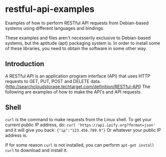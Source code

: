 # restful-api-examples
Examples of how to perform RESTful API requests from Debian-based systems using different languages and bindings.

These examples and files aren't necesserily exclusive to Debian-based systems, but the aptitude (apt) packaging system is. In order to install some of these libraries, you need to obtain the software in some other way.

## Introduction
A RESTful API is an application program interface (API) that uses HTTP requests to GET, PUT, POST and DELETE data. (http://searchcloudstorage.techtarget.com/definition/RESTful-API) The following are examples of how to make the API's and API requests.

## Shell
`curl` is the command to make requests from the Linux shell. To get your current public IP address, do:
`curl 'https://api.ipify.org?format=json'`
and it will give you back:
`{"ip":"123.456.789.9"}` Or whatever your public IP address is.

If for some reason `curl` is not installed, you can perform `apt-get install curl` to download and install it.